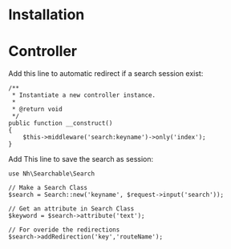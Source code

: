 # Installation


# Controller

Add this line to automatic redirect if a search session exist:

```
/**
 * Instantiate a new controller instance.
 *
 * @return void
 */
public function __construct()
{
    $this->middleware('search:keyname')->only('index');
}
```

Add This line to save the search as session:

```
use Nh\Searchable\Search

// Make a Search Class
$search = Search::new('keyname', $request->input('search'));

// Get an attribute in Search Class
$keyword = $search->attribute('text');

// For overide the redirections
$search->addRedirection('key','routeName');
```
